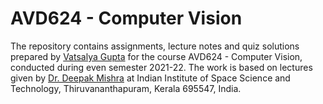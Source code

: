 # AVD624 - Computer Vision

The repository contains assignments, lecture notes and quiz solutions prepared by [Vatsalya Gupta](https://github.com/vatsalya-gupta) for the course AVD624 - Computer Vision, conducted during even semester 2021-22. The work is based on lectures given by [Dr. Deepak Mishra](https://www.iist.ac.in/avionics/deepak.mishra) at Indian Institute of Space Science and Technology, Thiruvananthapuram, Kerala 695547, India.
